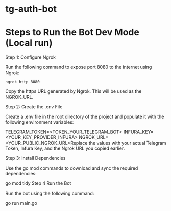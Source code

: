 # tg-auth-bot

# Steps to Run the Bot Dev Mode (Local run)

Step 1: Configure Ngrok

Run the following command to expose port 8080 to the internet using Ngrok:

`ngrok http 8080`

Copy the https URL generated by Ngrok. This will be used as the NGROK_URL.

Step 2: Create the .env File

Create a .env file in the root directory of the project and populate it with the following environment variables:

TELEGRAM_TOKEN=<TOKEN_YOUR_TELEGRAM_BOT>
INFURA_KEY=<YOUR_KEY_PROVIDER_INFURA>
NGROK_URL=<YOUR_PUBLIC_NGROK_URL>Replace the values with your actual Telegram Token, Infura Key, and the Ngrok URL you copied earlier.

Step 3: Install Dependencies

Use the go mod commands to download and sync the required dependencies:

go mod tidy
Step 4 Run the Bot

Run the bot using the following command:

go run main.go
